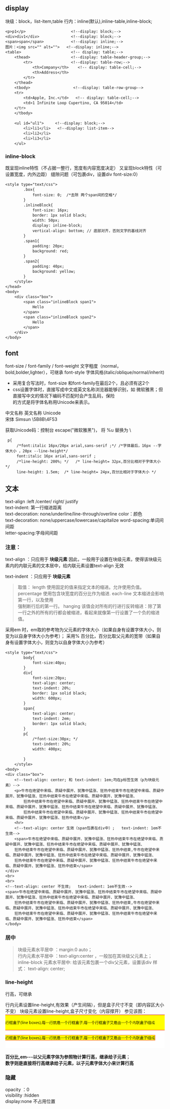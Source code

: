 ## display
 块级：block，list-item,table
 行内：inline(默认),inline-table,inline-block;
 
 ```
 <p>p1</p>                    <!--display: block;-->
 <div>div1</div>              <!--display: block;-->
 <span>span</span>            <!--display: inline;-->
 图片：<img src="" alt="">   <!--display: inline;-->
 <table>                      <!-- display: table;-->
     <thead>                  <!--display: table-header-group;-->
         <tr>                 <!--display: table-row;-->
             <th>Company</th>    <!-- display: table-cell;-->
             <th>Address</th>
         </tr>
     </thead>
     <tbody>                   <!--display: table-row-group-->
     <tr>
         <td>Apple, Inc.</td>   <!-- display: table-cell;-->
         <td>1 Infinite Loop Cupertino, CA 95014</td>
     </tr>
     </tbody>
 
     <ul id="ul1">     <!--display: block;-->
         <li>li1</li>   <!--display: list-item-->
         <li>li2</li>
         <li>li3</li>
     </ul>
 
 ```
 
 ### inline-block
 既呈现inline特性（不占据一整行，宽度有内容宽度决定）
 又呈现block特性（可设置宽度，内外边距）
 缝隙问题（可包裹div，设置div font-size:0）
 
 
```
<style type="text/css">
        .box{
            font-size: 0;  /*去除 两个span间的空格*/
        }
        .inlineBlock{
            font-size: 16px;
            border: 1px solid black;
            width: 50px;
            display: inline-block;
            vertical-align: bottom; // 底部对齐，否则文字的基线对齐
        }
        .span1{
            padding: 20px;
            background: red;
        }
        .span2{
            padding: 40px;
            background: yellow;
        }
    </style>
</head>
<body>
    <div class="box">
        <span class="inlineBlock span1">
            Hello
        </span>
        <span class="inlineBlock span2">
            Hello
        </span>
    </div>
</body>
```
 
 
 
 ## font
 font-size / font-family / font-weight 文字粗度（normal，bold,bolder,lighter），可继承
 font-style 字体风格(italic/oblique/normal/inherit)

 - 采用复合写法时，font-size 和font-family在最后2个，且必须有这2个
 - css设置字体时，直接写成中文或英文名称浏览器能够识别，如 微软雅黑；但直接写中文的情况下编码不匹配时会产生乱码，保险  
 的方式是将字体名称用Unicode来表示。 
 
 
 中文名称  英文名称      Unicode   
 宋体      Simsun       \5B8B\4F53   
 
 获取Unicode码：控制台 escape("微软雅黑")， 将 %u 替换为 \ 
 
 
 
```
 p{
     /*font:italic 16px/20px arial,sans-serif ;*/ /*字体最后，16px --字体大小 ，20px --line-height*/
     font:italic 16px arial,sans-serif ;
     /*line-height: 200%; */   /* line-height= 32px,百分比相对于字体大小 */
     line-height: 1.5em;  /* line-height= 24px,百分比相对于字体大小 */
```

## 文本

text-align :left /center/ right/ justify  
text-indent: 第一行缩进距离   
text-decoration: none/underline/line-through/overline
color：颜色   
text-decoration: none/uppercase/lowercase/capitalize
word-spacing:单词间间距  
letter-spacing:字母间间距   

### 注意：
text-align ：只应用于 __块级元素__
因此，一般用于设置在块级元素，使得该块级元素内的内联元素的文本居中，给内联元素设置text-align 无效  

text-indent ：只应用于 __块级元素__
>  取值：
>  length 
>  使用固定的<length>值来指定文本的缩进。允许使用负值。 
>  percentage 
>  使用包含块宽度的百分比作为缩进.
>  each-line 
>  文本缩进会影响第一行，以及使用<br>强制断行后的第一行。
>  hanging 
>  该值会对所有的行进行反转缩进：除了第一行之外的所有的行都会被缩进，看起来就像第一行设置了一个负的缩进值。

采用em 时，em取的参考物为父元素的字体大小（如果自身有设置字体大小，则变为以自身字体大小为参考）；
采用% 百分比，百分比取父元素的宽带（如果自身有设置字体大小，则变为以自身字体大小为参考）

```
<style type="text/css">
        body{
            font-size:40px;
        }
        div{
            font-size:20px;
            text-align: center; 
            text-indent: 20%;
            border: 1px solid black;
			width: 600px;
        }
        span{
            text-align: center;
            text-indent: 2em;
            border: 1px solid black; 
        }
        p{
            /*font-size:30px; */
            text-indent: 20%;
			width: 400px;

        }
    </style>
<body>
<div class="box">
    <!--text-align: center; 和 text-indent: 1em;均在p标签生效（p为块级元素）-->
    <p>牛市在绝望中来临、质疑中展开、犹豫中猛涨、狂热中结束牛市在绝望中来临、质疑中展开、犹豫中猛涨、狂热中结束牛市在绝望中来临、质疑中展开、犹豫中猛涨、
        狂热中结束牛市在绝望中来临、质疑中展开、犹豫中猛涨、狂热中结束牛市在绝望中来临、质疑中展开、犹豫中猛涨、狂热中结束牛市在绝望中来临、质疑中展开、犹豫中猛涨、
        狂热中结束牛市在绝望中来临、质疑中展开、犹豫中猛涨、狂热中结束牛市在绝望中来临、质疑中展开、犹豫中猛涨、狂热中结束</p>
    <hr>
    <!--text-align: center 生效（span包裹在div中）;   text-indent: 1em不生效-->
    <span>牛市在绝望中来临、质疑中展开、犹豫中猛涨、狂热中结束牛市在绝望中来临、质疑中展开、犹豫中猛涨、狂热中结束牛市在绝望中来临、质疑中展开、犹豫中猛涨、
    狂热中结束牛市在绝望中来临、质疑中展开、犹豫中猛涨、狂热中结束,牛市在绝望中来临、质疑中展开、犹豫中猛涨、狂热中结束牛市在绝望中来临、质疑中展开、犹豫中猛涨、
    狂热中结束牛市在绝望中来临、质疑中展开、犹豫中猛涨、狂热中结束牛市在绝望中来临、质疑中展开、犹豫中猛涨、狂热中结束</span>
</div>
<br>
<br>
<!--text-align: center 不生效;   text-indent: 1em不生效-->
<span>牛市在绝望中来临、质疑中展开、犹豫中猛涨、狂热中结束牛市在绝望中来临、质疑中展开、犹豫中猛涨、狂热中结束牛市在绝望中来临、质疑中展开、犹豫中猛涨、
    狂热中结束牛市在绝望中来临、质疑中展开、犹豫中猛涨、狂热中结束,牛市在绝望中来临、质疑中展开、犹豫中猛涨、狂热中结束牛市在绝望中来临、质疑中展开、犹豫中猛涨、
    狂热中结束牛市在绝望中来临、质疑中展开、犹豫中猛涨、狂热中结束牛市在绝望中来临、质疑中展开、犹豫中猛涨、狂热中结束</span>
</body>

```   

### 居中    
> 块级元素水平居中 ：margin:0 auto；    
> 行内元素水平居中 ：text-align:center ，一般加在其块级父元素上；    
> inline-block 元素水平居中: 给该元素包裹一个div父元素，设置该div  样式： text-align: center;   

### line-height
行高，可继承   

行内元素设置line-height,有效果（产生间隔），但是盒子尺寸不变（即内容区大小不变）
块级元素设置line-height,盒子尺寸变化（内容撑开）
参见该图：  
![](./内联元素行高.png) 
 
__百分比,em---以父元素字体为参照物计算行高，继承给子元素__；  
__数字则是直接将行高继承给子元素，以子元素字体大小来计算行高__    


### 隐藏  
opacity ：0    
visibility :hidden  
display:none   不占用位置  



